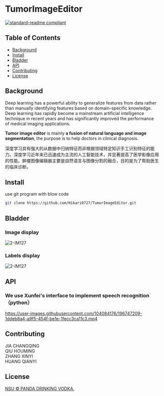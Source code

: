 # TumorImageEditor

[![standard-readme compliant](https://img.shields.io/badge/readme%20style-standard-brightgreen.svg?style=flat-square)](https://github.com/RichardLitt/standard-readme)

## Table of Contents

- [Background](#background)
- [Install](#install)
- [Bladder](#bladder)
- [API](#api)
- [Contributing](#contributing)
- [License](#license)


## Background
Deep learning has a powerful ability to generalize features from data rather than manually identifying features based on domain-specific knowledge. Deep learning has rapidly become a mainstream artificial intelligence technique in recent years and has significantly improved the performance of medical imaging applications.

**Tumor image editor** is mainly **a fusion of natural language and image segmentation**, the purpose is to help doctors in clinical diagnosis.

深度学习具有强大的从数据中归纳特征而非根据领域特定知识手工识别特征的能力。深度学习近年来已迅速成为主流的人工智能技术，并显著提高了医学影像应用的性能。肿瘤图像编辑器主要是自然语言与图像分割的融合，目的是为了帮助医生的临床诊断。
## Install

use git program with blow code

``` sh
git clone https://github.com/Hikari0727/TumorImageEditor.git
```


## Bladder
### Image display 
![2-IM127](https://user-images.githubusercontent.com/104084176/203749615-4861b5d0-73a0-4f0c-a468-1ece94f4e3d9.png)
### Labels display 
![2-IM127](https://user-images.githubusercontent.com/104084176/203749743-13cb99f0-5bcf-472b-881b-f4ff09f30701.png)


## API
### We use Xunfei's interface to implement speech recognition（python）

https://user-images.githubusercontent.com/104084176/196747209-1ddeb8a4-a9f5-454f-be1e-1fecc3ca11c3.mp4



## Contributing

JIA CHANGQING<br>
QIU HOUMING <br>
ZHANG XINYI<br>
HUANG QIANYI



## License

[NSU © PANDA DRINKING VODKA.](../LICENSE)
